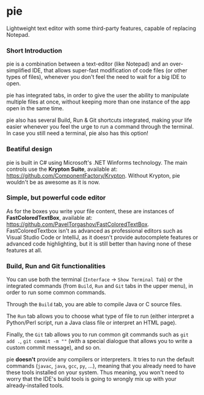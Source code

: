 # pie
Lightweight text editor with some third-party features, capable of replacing Notepad.

### Short Introduction
pie is a combination between a text-editor (like Notepad) and an over-simplified IDE, that allows super-fast modification of code files (or other types of files), whenever you don't feel the need to wait for a big IDE to open.

pie has integrated tabs, in order to give the user the ability to manipulate multiple files at once, without keeping more than one instance of the app open in the same time.

pie also has several Build, Run & Git shortcuts integrated, making your life easier whenever you feel the urge to run a command through the terminal. In case you still need a terminal, pie also has this option!

### Beatiful design
pie is built in C# using Microsoft's .NET Winforms technology. The main controls use the **Krypton Suite**, available at: https://github.com/ComponentFactory/Krypton. Without Krypton, pie wouldn't be as awesome as it is now.

### Simple, but powerful code editor
As for the boxes you write your file content, these are instances of **FastColoredTextBox**, available at: https://github.com/PavelTorgashov/FastColoredTextBox. FastColoredTextbox isn't as advanced as professional editors such as Visual Studio Code or IntelliJ, as it doesn't provide autocomplete features or advanced code highlighting, but it is still better than having none of these features at all.

### Build, Run and Git functionalities
You can use both the terminal (`Interface` -> `Show Terminal Tab`) or the integrated commands (from `Build`, `Run` and `Git` tabs in the upper menu), in order to run some common commands. 

Through the `Build` tab, you are able to compile Java or C source files. 

The `Run` tab allows you to choose what type of file to run (either interpret a Python/Perl script, run a Java class file or interpret an HTML page). 

Finally, the `Git` tab allows you to run common git commands such as `git add .`, `git commit -m ""` (with a special dialogue that allows you to write a custom commit message), and so on.

pie **doesn't** provide any compilers or interpreters. It tries to run the default commands (`javac`, `java`, `gcc`, `py`, ...), meaning that you already need to have these tools installed on your system. Thus meaning, you won't need to worry that the IDE's build tools is going to wrongly mix up with your already-installed tools.
